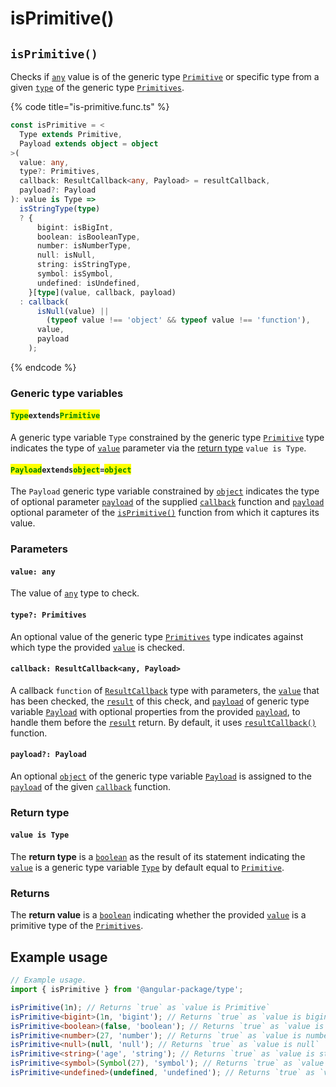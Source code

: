 # isPrimitive()

## `isPrimitive()`

Checks if [`any`](https://www.typescriptlang.org/docs/handbook/2/everyday-types.html#any) value is of the generic type [`Primitive`](../types/primitive.md) or specific type from a given [`type`](isprimitive.md#type-primitives) of the generic type [`Primitives`](../types/primitives.md).

{% code title="is-primitive.func.ts" %}
```typescript
const isPrimitive = <
  Type extends Primitive,
  Payload extends object = object
>(
  value: any,
  type?: Primitives,
  callback: ResultCallback<any, Payload> = resultCallback,
  payload?: Payload
): value is Type =>
  isStringType(type)
  ? {
      bigint: isBigInt,
      boolean: isBooleanType,
      number: isNumberType,
      null: isNull,
      string: isStringType,
      symbol: isSymbol,
      undefined: isUndefined,
    }[type](value, callback, payload)
  : callback(
      isNull(value) ||
        (typeof value !== 'object' && typeof value !== 'function'),
      value,
      payload
    );
```
{% endcode %}

### Generic type variables

#### <mark style="color:green;">`Type`</mark>`extends`<mark style="color:green;">`Primitive`</mark>

A generic type variable `Type` constrained by the generic type [`Primitive`](../types/primitive.md) type indicates the type of [`value`](isprimitive.md#value-any) parameter via the [return type](isprimitive.md#return-type) `value is Type`.

#### <mark style="color:green;">**`Payload`**</mark>**`extends`**<mark style="color:green;">**`object`**</mark>**`=`**<mark style="color:green;">**`object`**</mark>

The `Payload` generic type variable constrained by [`object`](https://www.typescriptlang.org/docs/handbook/basic-types.html#object) indicates the type of optional parameter [`payload`](../types/resultcallback.md#payload-payload) of the supplied [`callback`](isprimitive.md#callback-resultcallback-less-than-any-payload-greater-than) function and [`payload`](isprimitive.md#payload-payload) optional parameter of the [`isPrimitive()`](isprimitive.md#isprimitive) function from which it captures its value.

### Parameters

#### `value: any`

The value of [`any`](https://www.typescriptlang.org/docs/handbook/2/everyday-types.html#any) type to check.

#### `type?: Primitives`

An optional value of the generic type [`Primitives`](../types/primitives.md) type indicates against which type the provided [`value`](isprimitive.md#value-any) is checked.

#### `callback: ResultCallback<any, Payload>`

A callback `function` of [`ResultCallback`](../types/resultcallback.md) type with parameters, the [`value`](isprimitive.md#value-any) that has been checked, the [`result`](../types/resultcallback.md#result-boolean) of this check, and [`payload`](../types/resultcallback.md#payload-payload) of generic type variable [`Payload`](isprimitive.md#payloadextendsobject) with optional properties from the provided [`payload`](isprimitive.md#payload-payload), to handle them before the [`result`](../types/resultcallback.md#result-boolean) return. By default, it uses [`resultCallback()`](../helper/resultcallback.md) function.

#### `payload?: Payload`

An optional [`object`](https://developer.mozilla.org/en-US/docs/Web/JavaScript/Reference/Global\_Objects/Object) of the generic type variable [`Payload`](isprimitive.md#payloadextendsobject) is assigned to the [`payload`](../types/resultcallback.md#payload-payload) of the given [`callback`](isprimitive.md#callback-resultcallback-less-than-any-payload-greater-than) function.

### Return type

#### `value is Type`

The **return type** is a [`boolean`](https://www.typescriptlang.org/docs/handbook/basic-types.html#boolean) as the result of its statement indicating the [`value`](isprimitive.md#value-any) is a generic type variable [`Type`](isprimitive.md#typeextendsprimitive) by default equal to [`Primitive`](../types/primitive.md).

### Returns

The **return value** is a [`boolean`](https://developer.mozilla.org/en-US/docs/Web/JavaScript/Reference/Global\_Objects/Boolean) indicating whether the provided [`value`](isprimitive.md#value-any) is a primitive type of the [`Primitives`](../types/primitives.md).

## Example usage

```typescript
// Example usage.
import { isPrimitive } from '@angular-package/type';

isPrimitive(1n); // Returns `true` as `value is Primitive`
isPrimitive<bigint>(1n, 'bigint'); // Returns `true` as `value is bigint`
isPrimitive<boolean>(false, 'boolean'); // Returns `true` as `value is boolean`
isPrimitive<number>(27, 'number'); // Returns `true` as `value is number`
isPrimitive<null>(null, 'null'); // Returns `true` as `value is null`
isPrimitive<string>('age', 'string'); // Returns `true` as `value is string`
isPrimitive<symbol>(Symbol(27), 'symbol'); // Returns `true` as `value is symbol`
isPrimitive<undefined>(undefined, 'undefined'); // Returns `true` as `value is undefined`
```
